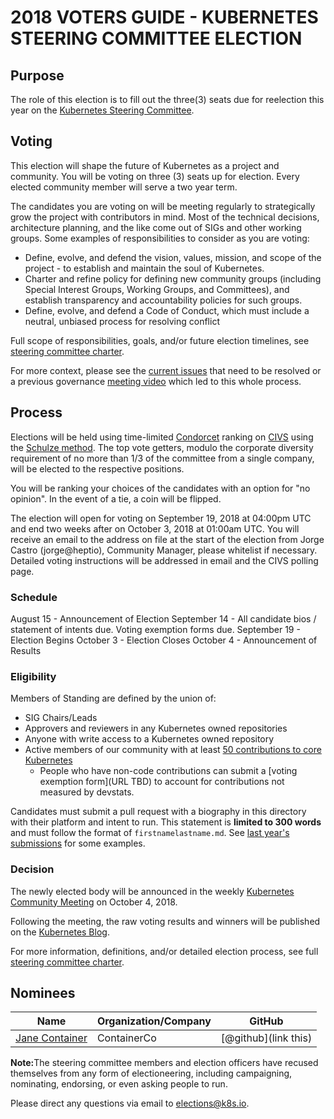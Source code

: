 # 2018 VOTERS GUIDE - KUBERNETES STEERING COMMITTEE ELECTION

## Purpose

The role of this election is to fill out the three(3) seats due for reelection this year on the [Kubernetes Steering Committee](https://github.com/kubernetes/steering).

## Voting

This election will  shape the future of Kubernetes as a project and community. You will be voting on three (3) seats up for election.
Every elected community member will serve a two year term.

The candidates you are voting on will be meeting regularly to strategically grow the project with contributors in mind. Most of the technical decisions, architecture planning, and the like come out of SIGs and other working groups.
Some examples of responsibilities to consider as you are voting:  
-  Define, evolve, and defend the vision, values, mission, and scope of the project - to establish and maintain the soul of Kubernetes.
-  Charter and refine policy for defining new community groups (including Special Interest Groups, Working Groups, and Committees), and establish transparency and accountability policies for such groups.  
-  Define, evolve, and defend a Code of Conduct, which must include a neutral, unbiased process for resolving conflict

Full scope of responsibilities, goals, and/or future election timelines, see [steering committee charter](https://github.com/kubernetes/steering/blob/master/charter.md).

For more context, please see the [current issues](https://github.com/kubernetes/steering/blob/master/backlog.md) that need to be resolved or a previous governance [meeting video](https://www.youtube.com/watch?v=ltRKXLl0RaE&list=PL69nYSiGNLP1pkHsbPjzAewvMgGUpkCnJ&index=23) which led to this whole process.

## Process

Elections will be held using time-limited [Condorcet](https://en.wikipedia.org/wiki/Condorcet_method) ranking on [CIVS](http://civs.cs.cornell.edu/) using the [Schulze method](https://en.wikipedia.org/wiki/Schulze_method). 
The top vote getters, modulo the corporate diversity requirement of no more than 1/3 of the committee from a single company, will be elected to the respective positions.

You will be ranking your choices of the candidates with an option for "no opinion". In the event of a tie, a coin will be flipped.

The election will open for voting on September 19, 2018 at 04:00pm UTC and end two weeks after on October 3, 2018 at 01:00am UTC. You will receive an email to the address on file at the start of the election from Jorge Castro (jorge@heptio), Community Manager, please whitelist if necessary. Detailed voting instructions will be addressed in email and the CIVS polling page.

### Schedule

August 15 - Announcement of Election
September 14 - All candidate bios / statement of intents due. Voting exemption forms due.
September 19 - Election Begins
October 3 - Election Closes
October 4 - Announcement of Results

### Eligibility  
Members of Standing are defined by the union of:
- SIG Chairs/Leads
- Approvers and reviewers in any Kubernetes owned repositories
- Anyone with write access to a Kubernetes owned repository
- Active members of our community with at least [50 contributions to core Kubernetes](https://k8s.devstats.cncf.io/d/13/developer-activity-counts-by-repository-group?orgId=1&var-period_name=Last%20year&var-metric=contributions&var-repogroup_name=All)
  - People who have non-code contributions can submit a [voting exemption form](URL TBD) to account for contributions not measured by devstats.

Candidates must submit a pull request with a biography in this directory with their platform and intent to run. This statement is **limited to 300 words** and must follow the format of `firstnamelastname.md`. See [last year's submissions](https://github.com/kubernetes/community/tree/master/events/elections/2017) for some examples. 

### Decision
The newly elected body will be announced in the weekly [Kubernetes Community Meeting](https://github.com/kubernetes/community/blob/master/events/community-meeting.md) on October 4, 2018.

Following the meeting, the raw voting results and winners will be published on the [Kubernetes Blog](http://blog.kubernetes.io/).

For more information, definitions, and/or detailed election process, see full [steering committee charter](https://github.com/kubernetes/steering/blob/master/charter.md).

## Nominees

Name | Organization/Company | GitHub
--- | --- | -- |
[Jane Container](janecontainer.md) | ContainerCo | [@github](link this) |

<strong>Note:</strong>The steering committee members and election officers have
recused themselves from any form of electioneering, including
campaigning, nominating, endorsing, or even asking people to run.

Please direct any questions via email to <elections@k8s.io>.